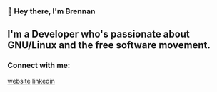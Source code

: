 ### 👋 Hey there, I'm Brennan

## I'm a Developer who's passionate about GNU/Linux and the free software movement.

### Connect with me:
[website]
[linkedin]

[website]: ideatum.xyz
[linkedin]: https://www.linkedin.com/in/brennanmccandliss/